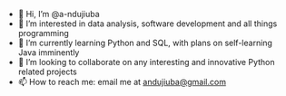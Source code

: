 - 👋 Hi, I’m @a-ndujiuba
- 👀 I’m interested in data analysis, software development and all things programming
- 🌱 I’m currently learning Python and SQL, with plans on self-learning Java imminently
- 💞️ I’m looking to collaborate on any interesting and innovative Python related projects
- 📫 How to reach me: email me at andujiuba@gmail.com

<!---
a-ndujiuba/a-ndujiuba is a ✨ special ✨ repository because its `README.md` (this file) appears on your GitHub profile.
You can click the Preview link to take a look at your changes.
--->
